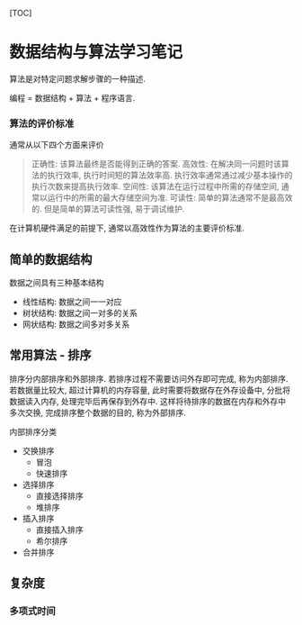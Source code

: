 [TOC]

# 数据结构与算法学习笔记

算法是对特定问题求解步骤的一种描述.

编程 = 数据结构 + 算法 + 程序语言.

### 算法的评价标准

通常从以下四个方面来评价

> 正确性: 该算法最终是否能得到正确的答案.
> 高效性: 在解决同一问题时该算法的执行效率, 执行时间短的算法效率高. 执行效率通常通过减少基本操作的执行次数来提高执行效率.
> 空间性: 该算法在运行过程中所需的存储空间, 通常以运行中的所需的最大存储空间为准.
> 可读性: 简单的算法通常不是最高效的. 但是简单的算法可读性强, 易于调试维护.

在计算机硬件满足的前提下, 通常以高效性作为算法的主要评价标准.

## 简单的数据结构

数据之间具有三种基本结构

- 线性结构: 数据之间一一对应
- 树状结构: 数据之间一对多的关系
- 网状结构: 数据之间多对多关系


## 常用算法 - 排序

排序分内部排序和外部排序. 若排序过程不需要访问外存即可完成, 称为内部排序.
若数据量比较大, 超过计算机的内存容量, 此时需要将数据存在外存设备中, 分批将数据读入内存, 处理完毕后再保存到外存中. 这样将待排序的数据在内存和外存中多次交换, 完成排序整个数据的目的, 称为外部排序.

内部排序分类

- 交换排序
	- 冒泡
	- 快速排序
- 选择排序
	- 直接选择排序
	- 堆排序
- 插入排序
	- 直接插入排序
	- 希尔排序
- 合并排序

## 复杂度

### 多项式时间



